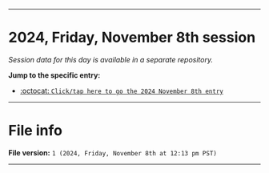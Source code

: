 
***

# 2024, Friday, November 8th session

_Session data for this day is available in a separate repository._

**Jump to the specific entry:**

- [:octocat: `Click/tap here to go the 2024 November 8th entry`](https://github.com/seanpm2001/SeansLifeArchive_Images_TinyTower_Y2024/tree/SeansLifeArchive_Images_TinyTower_Y2024_Main-dev/2024/11_November/08/)

***

# File info

**File version:** `1 (2024, Friday, November 8th at 12:13 pm PST)`

***
